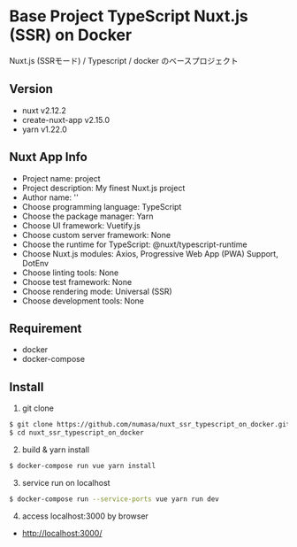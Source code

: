 # Base Project TypeScript Nuxt.js (SSR) on Docker
Nuxt.js (SSRモード) / Typescript / docker のベースプロジェクト

## Version
- nuxt v2.12.2
- create-nuxt-app v2.15.0
- yarn v1.22.0

## Nuxt App Info
- Project name: project
- Project description: My finest Nuxt.js project
- Author name: ''
- Choose programming language: TypeScript
- Choose the package manager: Yarn
- Choose UI framework: Vuetify.js
- Choose custom server framework: None
- Choose the runtime for TypeScript: @nuxt/typescript-runtime
- Choose Nuxt.js modules: Axios, Progressive Web App (PWA) Support, DotEnv
- Choose linting tools: None
- Choose test framework: None
- Choose rendering mode: Universal (SSR)
- Choose development tools: None

## Requirement
- docker
- docker-compose

## Install
1. git clone
```bash
$ git clone https://github.com/numasa/nuxt_ssr_typescript_on_docker.git
$ cd nuxt_ssr_typescript_on_docker
```

2. build & yarn install
```bash
$ docker-compose run vue yarn install
```

3. service run on localhost
```bash
$ docker-compose run --service-ports vue yarn run dev
```

4. access localhost:3000 by browser
- [http://localhost:3000/](http://localhost:3000/)
